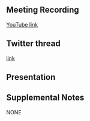 ## Meeting Recording

[YouTube link](---)

## Twitter thread

[link](---)

## Presentation


## Supplemental Notes

NONE
